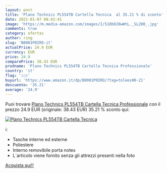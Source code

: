 ```yaml
---
layout: post
title: 'Plano Technics PL554TB Cartella Tecnica  al 35.21 % di sconto'
date: 2021-01-07 08:43:41
image: 'https://m.media-amazon.com/images/I/51ObOJ0wWtL._SL200_.jpg'
comments: true
category: ofertas
author: ring
slug: 'B0001P0IRO-it'
actualPrice: 24.9 EUR
currency: EUR
price: 24.9
comparePrice: 38.43 EUR
prodname: 'Plano Technics PL554TB Cartella Tecnica Professionale'
country: 'it'
flag: '🇮🇹'
buyurl: 'https://www.amazon.it/dp/B0001P0IRO/?tag=tolees00-21'
descuento: '35.21'
average: '24.9'
---
```


Puoi trovare [Plano Technics PL554TB Cartella Tecnica Professionale](https://www.amazon.it/dp/B0001P0IRO/?tag=tolees00-21) con il prezzo 24.9 EUR (originale: 38.43 EUR) 35.21 % sconto qui:

[![Plano Technics PL554TB Cartella Tecnica ](https://m.media-amazon.com/images/I/51ObOJ0wWtL._SL200_.jpg)](https://www.amazon.it/dp/B0001P0IRO/?tag=tolees00-21)

ℹ️:

- Tasche interne ed esterne
- Poliestere
- Interno removibile porta notes
- L`articolo viene fornito senza gli attrezzi presenti nella foto

[Acquista qui!!](https://www.amazon.it/dp/B0001P0IRO/?tag=tolees00-21)
